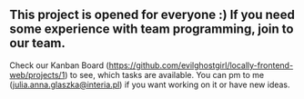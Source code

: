 ## This project is opened for everyone :) If you need some experience with team programming, join to our team. 
Check our Kanban Board (https://github.com/evilghostgirl/locally-frontend-web/projects/1) to see, which tasks are available. You can pm to me (julia.anna.glaszka@interia.pl) if you want working on it or have new ideas.
